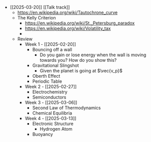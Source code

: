 - [[2025-03-20]] [[Talk track]]
	- https://en.wikipedia.org/wiki/Tautochrone_curve
	- The Kelly Criterion
		- https://en.wikipedia.org/wiki/St._Petersburg_paradox
		- https://en.wikipedia.org/wiki/Volatility_tax
		-
	- Review
		- Week 1 - [[2025-02-20]]
			- Bouncing off a wall
				- Do you gain or lose energy when the wall is moving towards you? How do you show this?
			- Gravitational Slingshot
				- Given the planet is going at $\vec{v_p}$
			- Oberth Effect
			- Periodic Table
		- Week 2 - [[2025-02-27]]
			- Electrochemistry
			- Semiconductors
		- Week 3 - [[2025-03-06]]
			- Second Law of Thermodynamics
			- Chemical Equilibria
		- Week 4 - [[2025-03-13]]
			- Electronic Structure
				- Hydrogen Atom
			- Buoyancy